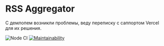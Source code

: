 # RSS Aggregator

С демлопем возникли проблемы, веду переписку с саппортом Vercel для их решения.

![Node CI](https://github.com/siniiitsa/frontend-project-lvl3/workflows/Node%20CI/badge.svg)
[![Maintainability](https://api.codeclimate.com/v1/badges/e355fdf7e75b19630cae/maintainability)](https://codeclimate.com/github/siniiitsa/frontend-project-lvl3/maintainability)
